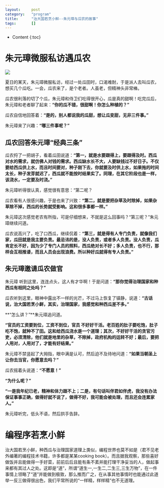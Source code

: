 ```yaml
---
layout:		post
category:	"program"
title:		"治大国若烹小鲜--朱元璋与瓜农的故事"
tags:		[]
---
```

- Content
{:toc}

# 朱元璋微服私访遇瓜农

![](https://graph.baidu.com/resource/1192a1d40c9decbcd456601547291121.jpg)

夏日的某天，朱元璋微服私访，经过一处瓜田时，口渴难耐，于是派人去叫瓜农，想买几个瓜吃。一会，瓜农来了，是个老者。人虽老，但精神头非常棒。

瓜农很利落的切了个瓜，朱元璋和侍卫们吃得很开心，瓜是真的甜啊！吃完瓜后，朱元璋和老者聊了起来：**“你的瓜不错，很甜啊！你怎么种植的？”**

瓜农自信地回答着：**“是的，别人都说我的瓜甜，想让瓜变甜，无非三件事。”**

朱元璋来了兴趣：**“哪三件事呢？”**

## 瓜农回答朱元璋“经典三条”

瓜农捋了一把胡子，看着瓜田说道：**“第一，就是水要跟得上，要跟得及时。西瓜对水的需求，就仿佛人对钱的需求。西瓜缺水长不大，人要缺钱过不好日子。不仅要给西瓜供上水，而且时间要对，种子刚下去，你就要及时供上水，如果拖的时间太长，种子发芽就迟了，西瓜就不能按时结果实了。同理，在其它阶段也是一样，该浇水，一定要及时浇。”**

朱元璋听得很认真，感觉很有意思：“第二呢？

瓜农看有人很感兴趣，于是也来了兴致：**“第二，就是要把杂草及时除掉，如果杂草除不掉，西瓜的长势就受影响。这和很多事都一样。”**

朱元璋这次感觉老农有所指，可是仔细想来，不就是这么回事吗？“第三呢？”朱元璋继续问道。

瓜农说高兴了，吃了口西瓜，继续侃着：**“第三，就是得有人专门负责，就像我们家，瓜田就是我主要负责。最忌讳的是，没人负责，或者多人负责。没人负责，瓜肯定长不好，因为少了专门人员的照料，西瓜绝对长不好；多人负责，也不行，那样会互相推诿，而且人员会出现浪费。所以种好瓜就得有专人负责。”**

## 朱元璋邀请瓜农做官

朱元璋 听到这里，连连点头，这人有才华啊！于是问道：**“那你觉得治理国家和种西瓜有相同之处吗？”**

瓜农听到这里，眼神中露出不一样的光芒，不过马上恢复了镇静，说道：**“古话说，治大国若烹小鲜，其实，治理国家，我感觉和种西瓜差不多。”**

**“怎么讲？”**朱元璋追问道。

**“官员的工资要到位，工资不到位，官员 不好好干活。老百姓的肚子要吃饱，肚子吃不饱，就种不了田。这和给西瓜浇水是一个道理；其次，不好好干活的贪官污吏，必须清除，他们就是地里的杂草，不除掉，政府机构的运转不好；最后，要把人用对，人用对了，才能有好结果。”**

朱元璋不禁竖起了大拇指，眼中满是认可，然后迫不及待地问道：**“如果当朝圣上让你去当官，你愿意去吗？”**

瓜农摇着头说道：**“不愿意！”**

**“为什么呢？”**

**“一是我年纪已老，精神和体力跟不上；二是，有句话叫伴君如伴虎，我没有办法保证事事正确，做得好就不说了，做得不好，我可能会被处理，而且还会连累家人。”**

朱元璋听完，低头不语，然后拱手告辞。

# 编程序若烹小鲜
治大国若烹小鲜，种西瓜与治理国家道理上类似，编程世界也莫不如是（君不见老外编著的编程技术书籍，许多都是某某cooking book）。而且据我观察，那些喜好做饭并且能做得一手好菜，前前后后且能有条不紊并能打理干净妥当的人，做起事来都有其过人之处。这即是“道”，所谓“道生一,一生二,二生三,三生万物”，在一件事情上领略了“道”并能做到极致，那么推而广之，在从事其他事情时也能通过此道举一反三做得很出色，我们平常所说的“一样精，样样精”也不无道理。